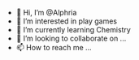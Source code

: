 - 👋 Hi, I’m @Alphria
- 👀 I’m interested in play games
- 🌱 I’m currently learning Chemistry
- 💞️ I’m looking to collaborate on ...
- 📫 How to reach me ...

<!---
Alphria/Alphria is a ✨ special ✨ repository because its `README.md` (this file) appears on your GitHub profile.
You can click the Preview link to take a look at your changes.
--->
